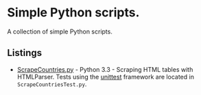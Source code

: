 # Simple Python scripts.
A collection of simple Python scripts.

## Listings
+ [ScrapeCountries.py](http://bamos.github.io/2013/05/03/scraping-tables-python/) -
  Python 3.3 -
  Scraping HTML tables with HTMLParser.
  Tests using the [unittest](http://docs.python.org/3.3/library/unittest.html)
  framework are located in `ScrapeCountriesTest.py`.
